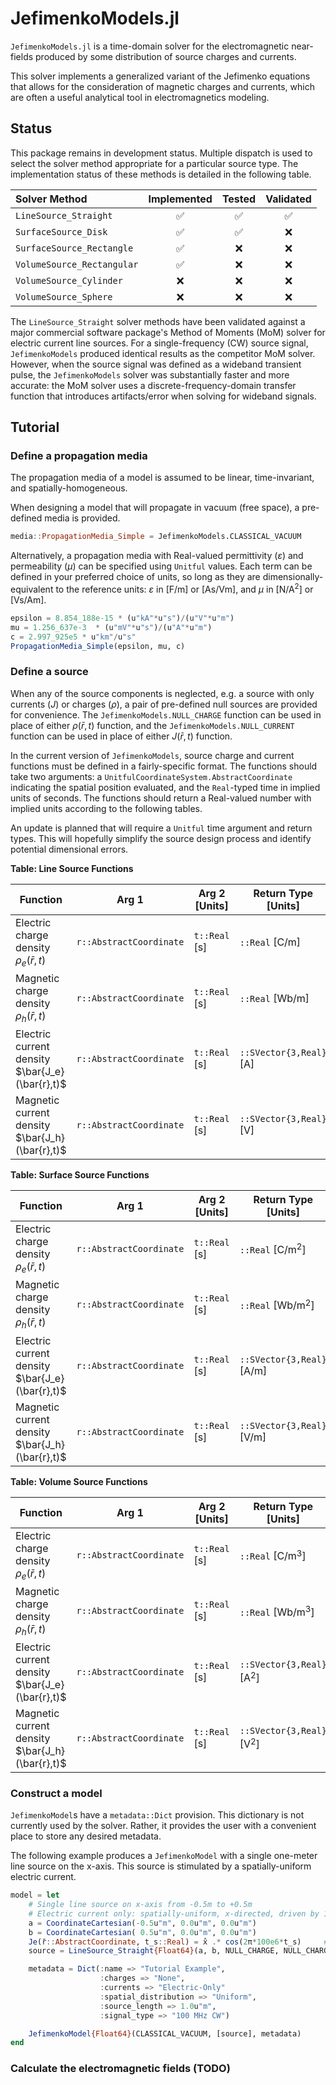 # JefimenkoModels.jl

`JefimenkoModels.jl` is a time-domain solver for the electromagnetic near-fields produced by
some distribution of source charges and currents.

This solver implements a generalized variant of the Jefimenko equations that allows for the
consideration of magnetic charges and currents, which are often a useful analytical tool in
electromagnetics modeling.

## Status

This package remains in development status. Multiple dispatch is used to select the solver
method appropriate for a particular source type. The implementation status of these methods
is detailed in the following table.

| Solver Method | Implemented | Tested | Validated |
|:---|:---:|:---:|:---:|
| `LineSource_Straight`       | :white_check_mark: | :white_check_mark: | :white_check_mark: |
| `SurfaceSource_Disk`        | :white_check_mark: | :white_check_mark: | :x: |
| `SurfaceSource_Rectangle`   | :white_check_mark: | :x: | :x: |
| `VolumeSource_Rectangular`  | :white_check_mark: | :x: | :x: |
| `VolumeSource_Cylinder`     | :x: | :x: | :x: |
| `VolumeSource_Sphere`       | :x: | :x: | :x: |

The `LineSource_Straight` solver methods have been validated against a major commercial
software package's Method of Moments (MoM) solver for electric current line sources. For a
single-frequency (CW) source signal, `JefimenkoModels` produced identical results as the
competitor MoM solver. However, when the source signal was defined as a wideband transient
pulse, the `JefimenkoModels` solver was substantially faster and more accurate: the MoM
solver uses a discrete-frequency-domain transfer function that introduces artifacts/error
when solving for wideband signals.

## Tutorial

### Define a propagation media

The propagation media of a model is assumed to be linear, time-invariant, and
spatially-homogeneous.

When designing a model that will propagate in vacuum (free space), a pre-defined media is
provided.
```julia
media::PropagationMedia_Simple = JefimenkoModels.CLASSICAL_VACUUM
```

Alternatively, a propagation media with Real-valued permittivity ($\varepsilon$) and
permeability ($\mu$) can be specified using `Unitful` values. Each term can be defined in
your preferred choice of units, so long as they are dimensionally-equivalent to the reference
units: $\varepsilon$ in [F/m] or [As/Vm], and $\mu$ in [N/A$^2$] or [Vs/Am].
```julia
epsilon = 8.854_188e-15 * (u"kA"*u"s")/(u"V"*u"m")
mu = 1.256_637e-3  * (u"mV"*u"s")/(u"A"*u"m")
c = 2.997_925e5 * u"km"/u"s"
PropagationMedia_Simple(epsilon, mu, c)
```

### Define a source

When any of the source components is neglected, e.g. a source with only currents ($J$) or
charges ($\rho$), a pair of pre-defined null sources are provided for convenience. The
`JefimenkoModels.NULL_CHARGE` function can be used in place of either $\rho(\bar{r},t)$
function, and the `JefimenkoModels.NULL_CURRENT` function can be used in place of either
$J(\bar{r},t)$ function.

In the current version of `JefimenkoModels`, source charge and current functions must be
defined in a fairly-specific format. The functions should take two arguments: a
`UnitfulCoordinateSystem.AbstractCoordinate` indicating the spatial position evaluated, and
the `Real`-typed time in implied units of seconds. The functions should return a Real-valued
number with implied units according to the following tables.

An update is planned that will require a `Unitful` time argument and return types. This will
hopefully simplify the source design process and identify potential dimensional errors.

**Table: Line Source Functions**

| Function | Arg 1 | Arg 2 [Units] | Return Type [Units] |
|---|---|---|---|
| Electric charge density $\rho_e(\bar{r},t)$     | `r::AbstractCoordinate` | `t::Real` [s] | `::Real` [C/m] |
| Magnetic charge density $\rho_h(\bar{r},t)$     | `r::AbstractCoordinate` | `t::Real` [s] | `::Real` [Wb/m] |
| Electric current density $\bar{J_e}(\bar{r},t)$ | `r::AbstractCoordinate` | `t::Real` [s] | `::SVector{3,Real}` [A] |
| Magnetic current density $\bar{J_h}(\bar{r},t)$ | `r::AbstractCoordinate` | `t::Real` [s] | `::SVector{3,Real}` [V] |

**Table: Surface Source Functions**

| Function | Arg 1 | Arg 2 [Units] | Return Type [Units] |
|---|---|---|---|
| Electric charge density $\rho_e(\bar{r},t)$     | `r::AbstractCoordinate` | `t::Real` [s] | `::Real` [C/m$^2$] |
| Magnetic charge density $\rho_h(\bar{r},t)$     | `r::AbstractCoordinate` | `t::Real` [s] | `::Real` [Wb/m$^2$] |
| Electric current density $\bar{J_e}(\bar{r},t)$ | `r::AbstractCoordinate` | `t::Real` [s] | `::SVector{3,Real}` [A/m] |
| Magnetic current density $\bar{J_h}(\bar{r},t)$ | `r::AbstractCoordinate` | `t::Real` [s] | `::SVector{3,Real}` [V/m] |

**Table: Volume Source Functions**

| Function | Arg 1 | Arg 2 [Units] | Return Type [Units] |
|---|---|---|---|
| Electric charge density $\rho_e(\bar{r},t)$     | `r::AbstractCoordinate` | `t::Real` [s] | `::Real` [C/m$^3$] |
| Magnetic charge density $\rho_h(\bar{r},t)$     | `r::AbstractCoordinate` | `t::Real` [s] | `::Real` [Wb/m$^3$] |
| Electric current density $\bar{J_e}(\bar{r},t)$ | `r::AbstractCoordinate` | `t::Real` [s] | `::SVector{3,Real}` [A$^2$] |
| Magnetic current density $\bar{J_h}(\bar{r},t)$ | `r::AbstractCoordinate` | `t::Real` [s] | `::SVector{3,Real}` [V$^2$] |

### Construct a model

`JefimenkoModel`s have a `metadata::Dict` provision. This dictionary is not currently used
by the solver. Rather, it provides the user with a convenient place to store any desired
metadata.

The following example produces a `JefimenkoModel` with a single one-meter line source on
the x-axis. This source is stimulated by a spatially-uniform electric current.
```julia
model = let
    # Single line source on x-axis from -0.5m to +0.5m
    # Electric current only: spatially-uniform, x-directed, driven by 100 MHz CW sinusoid
    a = CoordinateCartesian(-0.5u"m", 0.0u"m", 0.0u"m")
    b = CoordinateCartesian( 0.5u"m", 0.0u"m", 0.0u"m")
    Je(r̄::AbstractCoordinate, t_s::Real) = x̂ .* cos(2π*100e6*t_s)     # t in s -> Je in A
    source = LineSource_Straight{Float64}(a, b, NULL_CHARGE, NULL_CHARGE, Je, NULL_CURRENT)

    metadata = Dict(:name => "Tutorial Example",
                    :charges => "None",
                    :currents => "Electric-Only"
                    :spatial_distribution => "Uniform",
                    :source_length => 1.0u"m",
                    :signal_type => "100 MHz CW")

    JefimenkoModel{Float64}(CLASSICAL_VACUUM, [source], metadata)
end
```

### Calculate the electromagnetic fields (TODO)
